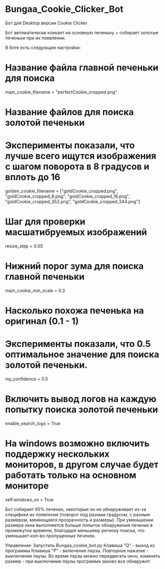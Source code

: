 # Bungaa_Cookie_Clicker_Bot
Бот для Desktop версии Cookie Clicker

Бот автоматически кликает на основную печеньку + собирает золотые печеньки при их появлении.

В боте есть следующие настройки:
  # Название файла главной печеньки для поиска
  main_cookie_filename = "perfectCookie_cropped.png"
  # Название файлов для поиска золотой печеньки
  # Эксперименты показали, что лучше всего ищутся изображения с шагом поворота в 8 градусов и вплоть до 16
  golden_cookie_filename = ["goldCookie_cropped.png", "goldCookie_cropped_8.png", "goldCookie_cropped_16.png", "goldCookie_cropped_352.png", "goldCookie_cropped_344.png"]
  # Шаг для проверки масшатибруемых изображений
  resize_step = 0.05
  # Нижний порог зума для поиска главной печеньки
  main_cookie_min_scale = 0.3
  # Насколько похожа печенька на оригинал (0.1 - 1)
  # Эксперименты показали, что 0.5 оптимальное значение для поиска золотой печеньки. 
  my_confidence = 0.5
  # Включить вывод логов на каждую попытку поиска золотой печеньки
  enable_search_logs = True
  # На windows возможно включить поддержку нескольких мониторов, в другом случае будет работать только на основном мониторе
  self.windows_os = True
  
Бот собирает 95% печенек, некоторые он не обнаруживает из-за специфики их появления (поворот под разным градусом, с разным размером, меняющаяся прозрачность и размеры).
При уменьшении размера окна выполняется больше попыток обнаружения печеник в промежуток времени, благодаря меньшему региону поиска, что уменьшает кол-во пропущенных печенек.

Управление:
  Запустить Bungaa_cookie_bot.py
  Клавиша "Q" - выход из программы
  Клавиша "P" - включение паузы. Повторное нажатие - выключение паузы.
Во время паузы можно передвигать окно, изменять размер - при выключении паузы программа заново все обнаружит.

